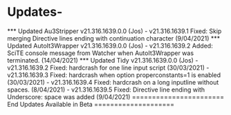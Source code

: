 # Updates-
*** Updated Au3Stripper v21.316.1639.0.0 (Jos)    - v21.316.1639.1  Fixed: Skip merging Directive lines ending with continuation character (9/04/2021)  *** Updated AutoIt3Wrapper v21.316.1639.0.0 (Jos)    - v21.316.1639.2  Added: SciTE console message from Watcher when AutoIt3Wrapper was terminated. (14/04/2021)  *** Updated Tidy v21.316.1639.0.0 (Jos)    - v21.316.1639.2  Fixed: hardcrash for one line input script (30/03/2021)    - v21.316.1639.3  Fixed: hardcrash when option properconstants=1 is enabled (30/03/2021)    - v21.316.1639.4  Fixed: hardcrash on a long inputline without spaces. (8/04/2021)    - v21.316.1639.5  Fixed: Directive line ending with Underscore: space was added (9/04/2021)  ======================= End Updates Available in Beta ====================

